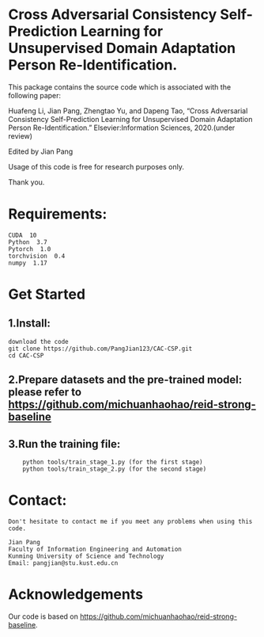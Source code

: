 # Cross Adversarial Consistency Self-Prediction Learning for Unsupervised Domain Adaptation Person Re-Identification.

This package contains the source code which is associated with the following paper:

Huafeng Li, Jian Pang, Zhengtao Yu, and Dapeng Tao, “Cross Adversarial Consistency Self-Prediction Learning for Unsupervised Domain Adaptation Person Re-Identification.” Elsevier:Information Sciences, 2020.(under review)

Edited by Jian Pang

Usage of this code is free for research purposes only. 

Thank you.

# Requirements:
    CUDA  10
    Python  3.7
    Pytorch  1.0
    torchvision  0.4
    numpy  1.17

# Get Started
## 1.Install:
    download the code
    git clone https://github.com/PangJian123/CAC-CSP.git
    cd CAC-CSP
    
## 2.Prepare datasets and the pre-trained model: please refer to https://github.com/michuanhaohao/reid-strong-baseline

## 3.Run the training file:
        python tools/train_stage_1.py (for the first stage)
        python tools/train_stage_2.py (for the second stage)

# Contact:
    Don't hesitate to contact me if you meet any problems when using this code.

    Jian Pang
    Faculty of Information Engineering and Automation
    Kunming University of Science and Technology                                                           
    Email: pangjian@stu.kust.edu.cn

# Acknowledgements
Our code is based on https://github.com/michuanhaohao/reid-strong-baseline.
